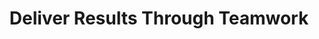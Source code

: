---
title       : Deliver Results Through Teamwork
Key         : MA-DR
skills      : Leadership, Mentoring, Behaviour, Mindset,
difficulty  : expert
area        : management

questions   :
    - "MA-DR-01: Describe a time when you had to translate an organisational strategy into concrete deliverables that resulted in positive business outcomes."
    - "MA-DR-02: Describe a time when your team’s workload was unbalanced. How did you prioritise and delegate the work?"
    - "MA-DR-03: Describe a time where your team was operating independently and more team collaboration was needed. How did you address this and what was the outcome?"
desirable :
    - Inspired, motivated, and guided others toward goal accomplishments that aligned to organisational strategies
    - Created an environment that encouraged cooperation, collective problem solving, and participative decision making
    - Used a process for identifying unbalanced workloads and determining how to evenly distribute the work to others
    - Held direct reports accountable for meeting established team goals/objectives
    - Received support for an initiative by making clear connections between the initiative and broader organisational goals/strategies
bonus_points:
    - Inspired, motivated, and guided a cross-functional team toward goal accomplishments that aligned to organisational strategies
    - Created an environment that encouraged and rewarded cooperation, collective problem solving, and participative decision making
    - Developed a process for identifying unbalanced workloads and determining how to evenly distribute the work to others
    - Held direct reports accountable for meeting established team goals/objectives while maintaining a cooperative working relationship
    - Inspires others to commit to the execution of an initiative by making clear connections between the initiative and broader organisational goals/strategies
---